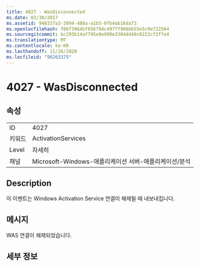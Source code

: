 ```yaml
---
title: 4027 - WasDisconnected
ms.date: 03/30/2017
ms.assetid: 940337a3-3094-488a-a1b5-0fb4ab16da73
ms.openlocfilehash: f06f3964bf656794c497ff966bb55e5c9e722564
ms.sourcegitcommit: bc293b14af795e0e999e3304dd40c0222cf2ffe4
ms.translationtype: MT
ms.contentlocale: ko-KR
ms.lasthandoff: 11/26/2020
ms.locfileid: "96263375"
---
```

# <a name="4027---wasdisconnected"></a>4027 - WasDisconnected

## <a name="properties"></a>속성  
  
|||  
|-|-|  
|ID|4027|  
|키워드|ActivationServices|  
|Level|자세히|  
|채널|Microsoft-Windows-애플리케이션 서버-애플리케이션/분석|  
  
## <a name="description"></a>Description  

 이 이벤트는 Windows Activation Service 연결이 해제될 때 내보내집니다.  
  
## <a name="message"></a>메시지  

 WAS 연결이 해제되었습니다.  
  
## <a name="details"></a>세부 정보

